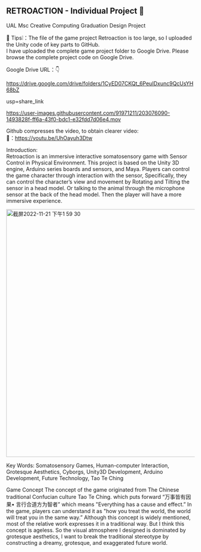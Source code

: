 ## RETROACTION - Individual Project 🦩
UAL Msc Creative Computing Graduation Design Project

👹 Tips❕：The file of the game project Retroaction is too large, so I uploaded the Unity code of 
key parts to GitHub.<br>
I have uploaded the complete game project folder to Google Drive. Please browse the 
complete project code on Google Drive.

Google Drive URL：👇

https://drive.google.com/drive/folders/1CyED07CKQt_6PeuIDxunc9QcUsYH68bZ

usp=share_link




https://user-images.githubusercontent.com/91971211/203076090-1493828f-ff6a-43f0-bdc1-e32fdd7d06e4.mov

Github compresses the video, to obtain clearer video:<br>
🔗：https://youtu.be/UhOayuh3Dtw


Introduction:<br>
Retroaction is an immersive interactive somatosensory game with Sensor Control in Physical Environment. This project is based on the Unity 3D engine, Arduino series boards and sensors, and Maya. Players can control the game character through interaction with the sensor, Specifically, they can control the character’s view and movement by Rotating and Tilting the sensor in a head model. Or talking to the animal through the microphone sensor at the back of the head model. Then the player will have a more immersive experience.

<img width="663" alt="截屏2022-11-21 下午1 59 30" src="https://user-images.githubusercontent.com/91971211/203073562-35e401b5-ad06-4aa1-bb7b-fbf57ac1e04e.png">

Key Words:
Somatosensory Games, Human-computer Interaction, Grotesque Aesthetics, Cyborgs,
Unity3D Development, Arduino Development, Future Technology, Tao Te Ching

Game Concept 
The concept of the game originated from The Chinese traditional Confucian culture Tao Te Ching. which puts forward “万事皆有因果• 言行合道方为智者” which means "Everything has a cause and effect.” In the game, players can understand it as "how you treat the world, the world will treat you in the same way.” Although this concept is widely mentioned, most of the relative work expresses it in a traditional way. But I think this concept is ageless. So the visual atmosphere I designed is dominated by grotesque aesthetics, I want to break the traditional stereotype by constructing a dreamy, grotesque, and exaggerated future world. 
